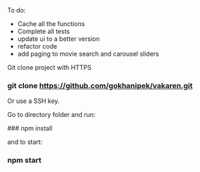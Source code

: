 To do: 
- Cache all the functions 
- Complete all tests
- update ui to a better version
- refactor code
- add paging to movie search and carousel sliders

Git clone project with HTTPS 

### git clone https://github.com/gokhanipek/vakaren.git

Or use a SSH key. 

Go to directory folder and run:

### npm install 

and to start: 

### npm start
